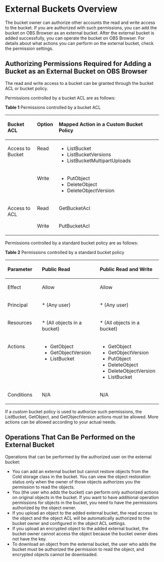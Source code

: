 # External Buckets Overview<a name="obs_03_0434"></a>

The bucket owner can authorize other accounts the read and write access to the bucket. If you are authorized with such permissions, you can add the bucket on OBS Browser as an external bucket. After the external bucket is added successfully, you can operate the bucket on OBS Browser. For details about what actions you can perform on the external bucket, check the permission settings.

## Authorizing Permissions Required for Adding a Bucket as an External Bucket on OBS Browser<a name="section1914573815229"></a>

The read and write access to a bucket can be granted through the bucket ACL or bucket policy.

Permissions controlled by a bucket ACL are as follows:

**Table  1**  Permissions controlled by a bucket ACL

<a name="table183716545593"></a>
<table><thead align="left"><tr id="row10426205416593"><th class="cellrowborder" valign="top" width="19.191919191919194%" id="mcps1.2.4.1.1"><p id="p6426165418599"><a name="p6426165418599"></a><a name="p6426165418599"></a>Bucket ACL</p>
</th>
<th class="cellrowborder" valign="top" width="14.141414141414144%" id="mcps1.2.4.1.2"><p id="p1842615544595"><a name="p1842615544595"></a><a name="p1842615544595"></a>Option</p>
</th>
<th class="cellrowborder" valign="top" width="66.66666666666667%" id="mcps1.2.4.1.3"><p id="p8428125435912"><a name="p8428125435912"></a><a name="p8428125435912"></a>Mapped Action in a Custom Bucket Policy</p>
</th>
</tr>
</thead>
<tbody><tr id="row942885416596"><td class="cellrowborder" rowspan="2" valign="top" width="19.191919191919194%" headers="mcps1.2.4.1.1 "><p id="p184281354195919"><a name="p184281354195919"></a><a name="p184281354195919"></a>Access to Bucket</p>
</td>
<td class="cellrowborder" valign="top" width="14.141414141414144%" headers="mcps1.2.4.1.2 "><p id="p54287547598"><a name="p54287547598"></a><a name="p54287547598"></a>Read</p>
</td>
<td class="cellrowborder" valign="top" width="66.66666666666667%" headers="mcps1.2.4.1.3 "><a name="ul1242814546590"></a><a name="ul1242814546590"></a><ul id="ul1242814546590"><li>ListBucket</li><li>ListBucketVersions</li><li>ListBucketMultipartUploads</li></ul>
</td>
</tr>
<tr id="row1242885414593"><td class="cellrowborder" valign="top" headers="mcps1.2.4.1.1 "><p id="p134281454115913"><a name="p134281454115913"></a><a name="p134281454115913"></a>Write</p>
</td>
<td class="cellrowborder" valign="top" headers="mcps1.2.4.1.2 "><a name="ul84281154125913"></a><a name="ul84281154125913"></a><ul id="ul84281154125913"><li>PutObject</li><li>DeleteObject</li><li>DeleteObjectVersion</li></ul>
</td>
</tr>
<tr id="row17428135413591"><td class="cellrowborder" rowspan="2" valign="top" width="19.191919191919194%" headers="mcps1.2.4.1.1 "><p id="p174281154105920"><a name="p174281154105920"></a><a name="p174281154105920"></a>Access to ACL</p>
</td>
<td class="cellrowborder" valign="top" width="14.141414141414144%" headers="mcps1.2.4.1.2 "><p id="p1142885415597"><a name="p1142885415597"></a><a name="p1142885415597"></a>Read</p>
</td>
<td class="cellrowborder" valign="top" width="66.66666666666667%" headers="mcps1.2.4.1.3 "><p id="p1842815542599"><a name="p1842815542599"></a><a name="p1842815542599"></a>GetBucketAcl</p>
</td>
</tr>
<tr id="row15428654125911"><td class="cellrowborder" valign="top" headers="mcps1.2.4.1.1 "><p id="p1742825465912"><a name="p1742825465912"></a><a name="p1742825465912"></a>Write</p>
</td>
<td class="cellrowborder" valign="top" headers="mcps1.2.4.1.2 "><p id="p2429554125918"><a name="p2429554125918"></a><a name="p2429554125918"></a>PutBucketAcl</p>
</td>
</tr>
</tbody>
</table>

Permissions controlled by a standard bucket policy are as follows:

**Table  2**  Permissions controlled by a standard bucket policy

<a name="table12248152111227"></a>
<table><thead align="left"><tr id="row15249821152217"><th class="cellrowborder" valign="top" width="22.35%" id="mcps1.2.4.1.1"><p id="p122491621102215"><a name="p122491621102215"></a><a name="p122491621102215"></a>Parameter</p>
</th>
<th class="cellrowborder" valign="top" width="37.65%" id="mcps1.2.4.1.2"><p id="p9249112142212"><a name="p9249112142212"></a><a name="p9249112142212"></a>Public Read</p>
</th>
<th class="cellrowborder" valign="top" width="40%" id="mcps1.2.4.1.3"><p id="p14249421172212"><a name="p14249421172212"></a><a name="p14249421172212"></a>Public Read and Write</p>
</th>
</tr>
</thead>
<tbody><tr id="row724919215226"><td class="cellrowborder" valign="top" width="22.35%" headers="mcps1.2.4.1.1 "><p id="p102491321142216"><a name="p102491321142216"></a><a name="p102491321142216"></a>Effect</p>
</td>
<td class="cellrowborder" valign="top" width="37.65%" headers="mcps1.2.4.1.2 "><p id="p02496219224"><a name="p02496219224"></a><a name="p02496219224"></a>Allow</p>
</td>
<td class="cellrowborder" valign="top" width="40%" headers="mcps1.2.4.1.3 "><p id="p424962162212"><a name="p424962162212"></a><a name="p424962162212"></a>Allow</p>
</td>
</tr>
<tr id="row1224915215221"><td class="cellrowborder" valign="top" width="22.35%" headers="mcps1.2.4.1.1 "><p id="p824919216225"><a name="p824919216225"></a><a name="p824919216225"></a>Principal</p>
</td>
<td class="cellrowborder" valign="top" width="37.65%" headers="mcps1.2.4.1.2 "><p id="p12503210220"><a name="p12503210220"></a><a name="p12503210220"></a>* (Any user)</p>
</td>
<td class="cellrowborder" valign="top" width="40%" headers="mcps1.2.4.1.3 "><p id="p132503214228"><a name="p132503214228"></a><a name="p132503214228"></a>* (Any user)</p>
</td>
</tr>
<tr id="row5250121102214"><td class="cellrowborder" valign="top" width="22.35%" headers="mcps1.2.4.1.1 "><p id="p1625082192215"><a name="p1625082192215"></a><a name="p1625082192215"></a>Resources</p>
</td>
<td class="cellrowborder" valign="top" width="37.65%" headers="mcps1.2.4.1.2 "><p id="p125022172220"><a name="p125022172220"></a><a name="p125022172220"></a>* (All objects in a bucket)</p>
</td>
<td class="cellrowborder" valign="top" width="40%" headers="mcps1.2.4.1.3 "><p id="p3250112172220"><a name="p3250112172220"></a><a name="p3250112172220"></a>* (All objects in a bucket)</p>
</td>
</tr>
<tr id="row14250821122214"><td class="cellrowborder" valign="top" width="22.35%" headers="mcps1.2.4.1.1 "><p id="p1125052118223"><a name="p1125052118223"></a><a name="p1125052118223"></a>Actions</p>
</td>
<td class="cellrowborder" valign="top" width="37.65%" headers="mcps1.2.4.1.2 "><a name="ul1512955514"></a><a name="ul1512955514"></a><ul id="ul1512955514"><li>GetObject</li><li>GetObjectVersion</li><li>ListBucket</li></ul>
</td>
<td class="cellrowborder" valign="top" width="40%" headers="mcps1.2.4.1.3 "><a name="ul5350174995516"></a><a name="ul5350174995516"></a><ul id="ul5350174995516"><li>GetObject</li><li>GetObjectVersion</li><li>PutObject</li><li>DeleteObject</li><li>DeleteObjectVersion</li><li>ListBucket</li></ul>
</td>
</tr>
<tr id="row122501121162216"><td class="cellrowborder" valign="top" width="22.35%" headers="mcps1.2.4.1.1 "><p id="p22501217226"><a name="p22501217226"></a><a name="p22501217226"></a>Conditions</p>
</td>
<td class="cellrowborder" valign="top" width="37.65%" headers="mcps1.2.4.1.2 "><p id="p132501521172219"><a name="p132501521172219"></a><a name="p132501521172219"></a>N/A</p>
</td>
<td class="cellrowborder" valign="top" width="40%" headers="mcps1.2.4.1.3 "><p id="p1325042111223"><a name="p1325042111223"></a><a name="p1325042111223"></a>N/A</p>
</td>
</tr>
</tbody>
</table>

If a custom bucket policy is used to authorize such permissions, the ListBucket, GetObject, and GetObjectVersion actions must be allowed. More actions can be allowed according to your actual needs.

## Operations That Can Be Performed on the External Bucket<a name="section7143122229"></a>

Operations that can be performed by the authorized user on the external bucket:

-   You can add an external bucket but cannot restore objects from the Cold storage class in the bucket. You can view the object restoration status only when the owner of those objects authorizes you the permission to read the objects.
-   You \(the user who adds the bucket\) can perform only authorized actions on original objects in the bucket. If you want to have additional operation permissions for objects in the bucket, you need to have the permissions authorized by the object owner.
-   If you upload an object to the added external bucket, the read access to the object and the object ACL will be automatically authorized to the bucket owner and configured in the object ACL settings.
-   If you upload an encrypted object to the added external bucket, the bucket owner cannot access the object because the bucket owner does not have the key.
-   To download an object from the external bucket, the user who adds the bucket must be authorized the permission to read the object, and encrypted objects cannot be downloaded.

